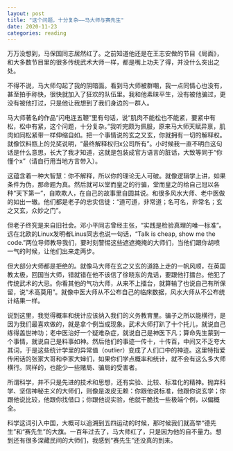 ```yaml
---
layout: post
title: "这个问题，十分复杂——马大师与赛先生"
date: 2020-11-23
categories: reading
---
```


万万没想到，马保国同志居然红了。之前知道他还是在王志安做的节目《局面》，和大多数节目里的很多传统武术大师一样，都是嘴上功夫了得，并没什么突出之处。

不得不说，马大师勾起了我的阴暗面。看到马大师被群嘲，我一点同情心也没有，甚至拍手称快，很快就加入了狂欢的队伍里。我和他素昧平生，没有被他骗过，更没有被他打过，只是他让我想到了我们身边的一群人。

马大师著名的作品“闪电连五鞭”里有句话，说“肌肉不能松也不能紧，要紧中有松，松中有紧，这个问题，十分复杂。”我听完颇为佩服，原来马大师天赋异禀，肌肉如同松紧带一样伸缩自如。把一个事情说的玄之又玄，你就拥有一切的解释权。就像饮料瓶上的兑奖说明，“最终解释权归x公司所有”。小时候我一直不明白这句话是什么意思，长大了我才知道，这就是包装成官方语言的脏话，大致等同于“你懂个x”（请自行用当地方言带入）。

这蕴含着一种大智慧：你不解释，所以你的理论无人可破。就像逻辑学上讲，如果条件为伪，那命题为真。然后就可以堂而皇之的行骗，堂而皇之的给自己冠以各种“天下第一”，自欺欺人，在自己的故事里自圆其说。和很多风水大师、老中医做的如出一辙。他们都是老子的忠实信徒：“道可道，非常道；名可名，非常名；玄之又玄，众妙之门”。

但老子终究是来自旧社会。邓小平同志曾经主张，“实践是检验真理的唯一标准”。远在北欧的Linux发明者Linus同志也说一句话，“Talk is cheap, show me the code.”两位导师教导我们，要时刻警惕这些遮遮掩掩的大师们，当他们跟你胡喷一气的时候，让他们出来走两步。

但大部分大师都是拒绝的。就像马大师在玄之又玄的道路上走的一帆风顺，在英国教太极，回国当大师，错就错在他不该信了徐晓东的鬼话，要跟他打擂台。他犯了传统武术的大忌。你看其他的气功大师，从来不上擂台，就算输了也说自己有所保留，说“术高莫用”。就像中医大师从不公布自己的临床数据，风水大师从不公布统计结果一样。

说到这里，我觉得概率和统计应该纳入我们的义务教育里。骗子之所以能横行，是因为我们最喜欢做的，就是拿个例当成现象。武术大师打趴了十个托儿，就说自己练得盖世神功；老中医治好一个疑难杂症，就说自己是神医下凡；算命先生蒙到一个事情，就说自己是料事如神。然后他们的事迹一传十，十传百，中间又不乏夸大其词，于是这些统计学里的异常值（outlier）变成了人们口中的神迹。这里特指爱传闲话的张家大哥和李家大婶们，如果你们学点概率和统计，就不会有这么多大师横行。同样的，也能少一些赌局、骗局的受害者。

所谓科学，并不只是先进的技术和思想，还有实验、比较、标准化的精神。抛弃科学、坚信神秘主义的大师们，则像是泼皮无赖：你跟他说标准，他跟你说玄学；你跟他说比较，他跟你找借口；你跟他说实验，他就干脆找一些极端个例，以偏概全。

科学这词引入中国，大概可以追溯到五四运动的时候，那时候我们就高举“德先生”和“赛先生”的大旗。一百年过去了，马大师红了，只是因为他的自不量力。想到还有很多深藏民间的大师们，我感到“赛先生”还没真的到来。